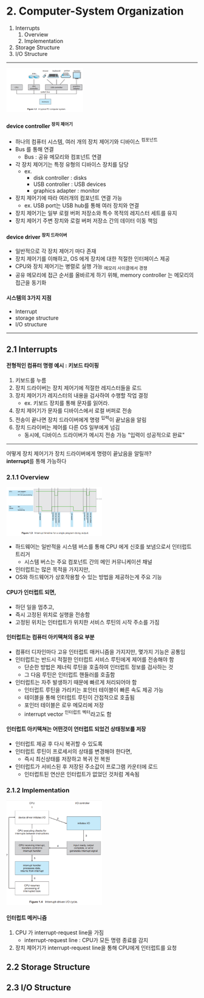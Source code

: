 # 2. Computer-System Organization

1. Interrupts
    1. Overview
    2. Implementation
2. Storage Structure
3. I/O Structure

---

<img src="img.png"  width="40%"/>

#### device controller <sup>장치 제어기</sup>

- 하나의 컴퓨터 시스템, 여러 개의 장치 제어기와 디바이스 <sup>컴포넌트</sup>
- Bus 를 통해 연결
    - Bus : 공유 메모리와 컴포넌트 연결
- 각 장치 제어기는 특정 유형의 디바이스 장치를 담당
    - ex.
        - disk controller : disks
        - USB controller : USB devices
        - graphics adapter : monitor
- 장치 제어기에 따라 여러개의 컴포넌트 연결 가능
    - ex. USB port는 USB hub를 통해 여러 장치와 연결
- 장치 제어기는 일부 로컬 버퍼 저장소와 특수 목적의 레지스터 세트를 유지
- 장치 제어기 주변 장치와 로컬 버퍼 저장소 간의 데이터 이동 책임

#### device driver <sup>장치 드라이버</sup>

- 일반적으로 각 장치 제어기 마다 존재
- 장치 제어기를 이해하고, OS 에게 장치에 대한 적절한 인터페이스 제공
- CPU와 장치 제어기는 병렬로 실행 가능 <sub>메모리 사이클에서 경쟁</sub>
- 공유 메모리에 접근 순서를 올바르게 하기 위해, memory controller 는 메모리의 접근을 동기화

#### 시스템의 3가지 지점

- Interrupt
- storage structure
- I/O structure

---

## 2.1 Interrupts

#### 전형적인 컴퓨터 명령 예시 : 키보드 타이핑

1. 키보드를 누름
2. 장치 드라이버는 장치 제어기에 적절한 레지스터들을 로드
3. 장치 제어기가 레지스터의 내용을 검사하여 수행할 작업 결정
    - ex. 키보드 장치를 통해 문자를 읽어라.
4. 장치 제어기가 문자를 디바이스에서 로컬 버퍼로 전송
5. 전송이 끝나면 장치 드라이버에게 명령 <sup>입력</sup>이 끝났음을 알림
6. 장치 드라이버는 제어를 다른 OS 일부에게 넘김
    - 동시에, 디바이스 드라이버가 메시지 전송 가능 "입력이 성공적으로 완료"

---

어떻게 장치 제어기가 장치 드라이버에게 명령이 끝났음을 알릴까?  
**interrupt**를 통해 가능하다

### 2.1.1 Overview

<img src="img_1.png"  width="50%"/>

- 하드웨어는 일반적을 시스템 버스를 통해 CPU 에게 신호를 보냄으로서 인터럽트 트리거
    - 시스템 버스는 주요 컴포넌트 간의 메인 커뮤니케이션 채널
- 인터럽트는 많은 목적을 가지지만,
- OS와 하드웨어가 상호작용할 수 있는 방법을 제공하는게 주요 기능

#### CPU가 인터럽트 되면,

- 하던 일을 멈추고,
- 즉시 고정된 위치로 실행을 전송함
- 고정된 위치는 인터럽트가 위치한 서비스 루틴의 시작 주소를 가짐

#### 인터럽트는 컴퓨터 아키텍쳐의 중요 부분

- 컴퓨터 디자인마다 고유 인터럽트 매커니즘을 가지지만, 몇가지 기능은 공통임
- 인터럽트는 반드시 적절한 인터럽트 서비스 루틴에게 제어를 전송해야 함
    - 단순한 방법은 제너릭 루틴을 호출하여 인터럽트 정보를 검사하는 것
    - 그 다음 루틴은 인터럽트 핸들러를 호출함
- 인터럽트는 자주 발생하기 때문에 빠르게 처리되어야 함
    - 인터럽트 루틴을 가리키는 포인터 테이블이 빠른 속도 제공 가능
    - 테이블을 통해 인터럽트 루틴이 간접적으로 호출됨
    - 포인터 테이블은 로우 메모리에 저장
    - interrupt vector <sup>인터럽트 벡터</sup>라고도 함

#### 인터럽트 아키텍쳐는 어떤것이 언터럽트 되었건 상태정보를 저장

- 인터럽트 제공 후 다시 복귀할 수 있도록
- 인터럽트 루틴이 프로세서의 상태를 변경해야 한다면,
    - 즉시 최신상태를 저장하고 복귀 전 복원
- 인터럽트가 서비스된 후 저장된 주소값이 프로그램 카운터에 로드
    - 인터럽트된 연산은 인터럽트가 없었던 것처럼 계속됨

### 2.1.2 Implementation

<img src="img_2.png"  width="50%"/>

#### 인터럽트 메커니즘

1. CPU 가 interrupt-request line을 가짐
    - interrupt-request line : CPU가 모든 명령 종료를 감지
2. 장치 제어기가 interrupt-request line을 통해 CPU에게 인터럽트를 요청

## 2.2 Storage Structure

## 2.3 I/O Structure

